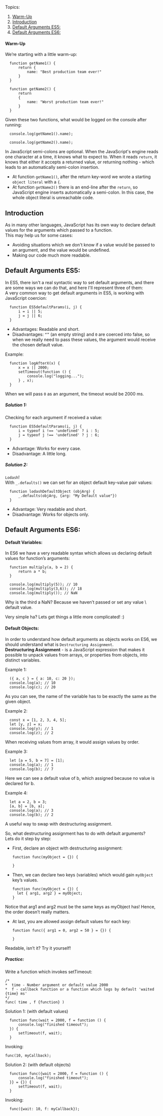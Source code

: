 Topics:  
1. [Warm-Up](#warm-up)  
2. [Introduction](#introduction)  
3. [Default Arguments ES5:](#default-arguments-es5)  
4. [Default Arguments ES6:](#default-arguments-es6)  

#### Warm-Up  
We’re starting with a little warm-up:
```  
  function getName1() {  
      return {
          name: "Best production team ever!"
      }
  }
```

```  
  function getName2() {
      return
      {
          name: "Worst production team ever!"
      }
  }  
```
Given these two functions, what would be logged on the console after running:
```  
  console.log(getName1().name);  
```
```  
  console.log(getName2().name);
```

In JavaScript semi-colons are optional. When the JavaScript's engine reads one character at a time, it knows what to expect to. When it reads `return`, it knows that either it accepts a returned value, or returning nothing - which leads to an automatically semi-colon insertion.  
* At function `getName1()`, after the return key-word we wrote a starting `object literal` with a `{`.  
* At function `getName2()` there is an end-line after the `return`, so JavaScript engine inserts automatically a semi-colon. In this case, the whole object literal is unreachable code.

## Introduction  
As in many other languages, JavaScript has its own way to declare default values for the arguments which passed to a function.  
This may help us for some cases:  
* Avoiding situations which we don't know if a value would be passed to an argument, and the value would be undefined.
* Making our code much more readable.

## Default Arguments ES5:
In ES5, there isn't a real syntactic way to set default arguments, and there are some ways we can do that, and here I'll represent three of them:  
A very common way to get default arguments in ES5, is working with JavaScript coercion:
```  
  function ES5defaultParams(i, j) {
      i = i || 5;
      j = j || 6;
  }
```
* Advantages: Readable and short.  
* Disadvantages: `“”` (an empty string) and `0` are coerced into false, so when we really need to pass these values, the argument would receive the chosen default value.

Example:  
```  
  function logAfterX(x) {
      x = x || 2000;
      setTimeout(function () {
          console.log("logging...");
      } , x);
  }
```
When we will pass `0` as an argument, the timeout would be 2000 ms.

##### Solution 1:
Checking for each argument if received a value:
```  
  function ES5defaultParams(i, j) {
      i = typeof i !== 'undefined' ? i : 5;
      j = typeof j !== 'undefined' ? j : 6;
  }
```

* Advantage: Works for every case.  
* Disadvantage: A little long.

##### Solution 2:
`Lodash`!  
With `_.defaults()` we can set for an object default key-value pair values:
```  
  function lodashDefaultObject (objArg) {
      _.defaults(objArg, {arg: "My Default value"})
  }
```
* Advantage: Very readable and short.  
* Disadvantage: Works for objects only.  


## Default Arguments ES6:
#### Default Variables:
In ES6 we have a very readable syntax which allows us declaring default values for function’s arguments:
```  
  function multiply(a, b = 2) {
      return a * b;
  }
```

```  
  console.log(multiply(5)); // 10
  console.log(multiply(3,6)); // 18
  console.log(multiply()); // NaN
```
Why is the third a NaN? Because we haven’t passed or set any value \ default value.  

Very simple ha? Lets get things a little more complicated! :)

#### Default Objects:
In order to understand how default arguments as objects works on ES6, we should understand what is `Destructuring Assignment`.  
__Destructuring Assignment__ - is a JavaScript expression that makes it possible to unpack values from arrays, or properties from objects, into distinct variables.  

Example 1:
```  
  ({ a, c } = { a: 10, c: 20 });
  console.log(a); // 10
  console.log(c); // 20
```
As you can see, the name of the variable has to be exactly the same as the given object.

Example 2:  
```  
  const x = [1, 2, 3, 4, 5];
  let [y, z] = x;
  console.log(y); // 1
  console.log(z); // 2
```
When receiving values from array, it would assign values by order.

Example 3:  
```
  let [a = 5, b = 7] = [1];
  console.log(a); // 1
  console.log(b); // 7
```
Here we can see a default value of b, which assigned because no value is declared for b.

Example 4:  
```
  let a = 2, b = 3;
  [a, b] = [b, a];
  console.log(a); // 3
  console.log(b); // 2
```
A useful way to swap with destructuring assignment.


So, what destructuring assignment has to do with default arguments?  
Lets do it step by step:  
* First, declare an object with destructuring assignment:  
    ```  
  function func(myObject = {}) {

  }
    ```

* Then, we can declare two keys (variables) which would gain `myObject` key’s values.  
    ```  
  function func(myObject = {}) {
      let { arg1, arg2 } = myObject;
  }
    ```
Notice that arg1 and arg2 must be the same keys as myObject has! Hence, the order doesn’t really matters.

* At last, you are allowed assign default values for each key:  
    ```  
  function func({ arg1 = 0, arg2 = 50 } = {}) {

  }
    ```
Readable, isn’t it?
Try it yourself!

##### Practice:  
Write a function which invokes setTimeout:
   ```  
 /*
 *  time - Number argument or default value 2000
 *  f - callback function or a function which logs by default 'waited {time} ms'
 */
func( time , f {function} )
 ```
Solution 1: (with default values)  
```
  function func(wait = 2000, f = function () {
      console.log("finished timeout");
  }) {
      setTimeout(f, wait);
  }
```
Invoking:  
```
func(10, myCallback);
```

Solution 2: (with default objects)  
```
  function func({wait = 2000, f = function () {
      console.log("finished timeout");
  }} = {}) {
      setTimeout(f, wait);
  }
```
Invoking:  
```
  func({wait: 10, f: myCallback});
```